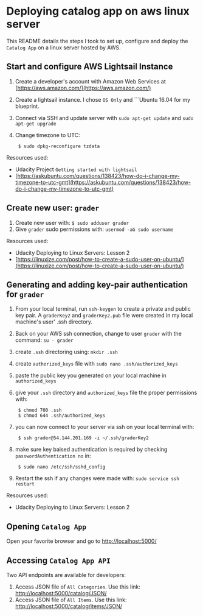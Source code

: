 # Deploying catalog app on aws linux server

This README details the steps I took to set up, configure and deploy the ```Catalog App``` on a linux server hosted by AWS.

## Start and configure AWS Lightsail Instance

1. Create a developer's account with Amazon Web Services at [https://aws.amazon.com/](https://aws.amazon.com/)
2. Create a lightsail instance.  I chose ```OS Only``` and ```Ubuntu 16.04 for my blueprint.
3. Connect via SSH and update server with ```sudo apt-get update``` and ```sudo apt-get upgrade```
4. Change timezone to UTC:
        
        $ sudo dpkg-reconfigure tzdata

Resources used:
- Udacity Project ```Getting started with lightsail```
- [https://askubuntu.com/questions/138423/how-do-i-change-my-timezone-to-utc-gmt](https://askubuntu.com/questions/138423/how-do-i-change-my-timezone-to-utc-gmt)
        

## Create new user: ```grader```

1. Create new user with: ```$ sudo adduser grader```
2. Give ```grader``` sudo permissions with: ```usermod -aG sudo username```

Resources used:
- Udacity Deploying to Linux Servers: Lesson 2
- [https://linuxize.com/post/how-to-create-a-sudo-user-on-ubuntu/](https://linuxize.com/post/how-to-create-a-sudo-user-on-ubuntu/)

## Generating and adding key-pair authentication for ```grader```

1. From your local terminal, run ```ssh-keygen``` to create a private and public key pair.  A ```graderKey2``` and ```graderKey2.pub``` file were created in my local machine's user' .ssh directory.
2. Back on your AWS ssh connection, change to user ```grader``` with the command: ```su - grader```
3. create ```.ssh``` directoring using: ```mkdir .ssh```
4. create ```authorized_keys``` file with ```sudo nano .ssh/authorized_keys```
5. paste the public key you generated on your local machine in ```authorized_keys```
6. give your ```.ssh``` directory and ```authorized_keys``` file the proper permissions with:

        $ chmod 700 .ssh
        $ chmod 644 .ssh/authorized_keys
        
7. you can now connect to your server via ssh on your local terminal with:

        $ ssh grader@54.144.201.169 -i ~/.ssh/graderKey2

8. make sure key baised authentication is required by checking ```passwordAuthentication no``` in:

        $ sudo nano /etc/ssh/sshd_config

9. Restart the ssh if any changes were made with: ```sudo service ssh restart```

Resources used:
- Udacity Deploying to Linux Servers: Lesson 2

## Opening ```Catalog App```

Open your favorite browser and go to [http://localhost:5000/](http://localhost:5000/)

## Accessing ```Catalog App API```

Two API endpoints are available for developers:

1. Access JSON file of ```All Categories```.  Use this link: [http://localhost:5000/catalog/JSON/](http://localhost:5000/catalog/JSON/)
2. Access JSON file of ```All Items```.  Use this link: [http://localhost:5000/catalog/items/JSON/](http://localhost:5000/catalog/items/JSON/)
